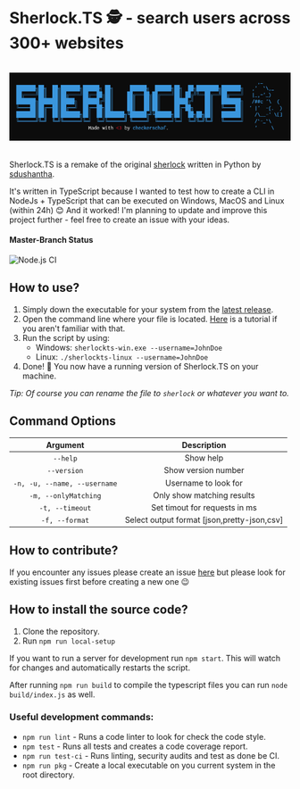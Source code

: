 # Sherlock.TS 🕵️ - search users across 300+ websites

<p align="center">
  <br>
  <img alt="Screenshot" src="https://github.com/checkerschaf/sherlock-ts/raw/master/screenshot.png" />
  <br><br>
</p>

Sherlock.TS is a remake of the original [sherlock](https://github.com/sdushantha/sherlock) written in Python by [sdushantha](https://github.com/sdushantha).

It's written in TypeScript because I wanted to test how to create a CLI in NodeJs + TypeScript that can be executed on Windows, MacOS and Linux (within 24h) 😊 And it worked! I'm planning to update and improve this project further - feel free to create an issue with your ideas.

#### Master-Branch Status
![Node.js CI](https://github.com/checkerschaf/sherlock-ts/workflows/Node.js%20CI/badge.svg?branch=master)

## How to use?

1. Simply down the executable for your system from the [latest release](https://github.com/checkerschaf/sherlock-ts/releases/latest).
2. Open the command line where your file is located. [Here](https://www.howtogeek.com/235101/10-ways-to-open-the-command-prompt-in-windows-10/#:~:text=Open%20Command%20Prompt%20from%20the,open%20an%20administrator%20Command%20Prompt.) is a tutorial if you aren't familiar with that.
3. Run the script by using:
    - Windows: `sherlockts-win.exe --username=JohnDoe`
    - Linux: `./sherlockts-linux --username=JohnDoe`
4. Done! 🎉 You now have a running version of Sherlock.TS on your machine.

*Tip: Of course you can rename the file to `sherlock` or whatever you want to.*

## Command Options


| Argument | Description |
|:-:|:-:|
| `--help` | Show help |
| `--version` | Show version number |
| `-n, -u, --name, --username` | Username to look for |
| `-m, --onlyMatching` | Only show matching results |
| `-t, --timeout` | Set timout for requests in ms |
| `-f, --format` | Select output format [json,pretty-json,csv] |

## How to contribute?

If you encounter any issues please create an issue [here](https://github.com/checkerschaf/sherlock-ts/issues) but please look for existing issues first before creating a new one 😉


## How to install the source code?

1. Clone the repository.
2. Run `npm run local-setup`

If you want to run a server for development run `npm start`. This will watch for changes and automatically restarts the script.

After running `npm run build` to compile the typescript files you can run `node build/index.js` as well.

### Useful development commands:
- `npm run lint` - Runs a code linter to look for check the code style.
- `npm test` - Runs all tests and creates a code coverage report.
- `npm run test-ci` - Runs linting, security audits and test as done be CI.
- `npm run pkg` - Create a local executable on you current system in the root directory.
